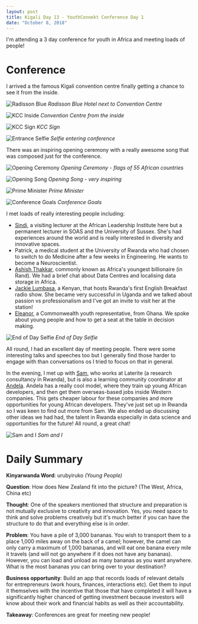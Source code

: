 ```yaml
---
layout: post
title: Kigali Day 13 - YouthConnekt Conference Day 1
date: "October 8, 2018"
---
```


I'm attending a 3 day conference for youth in Africa and meeting loads of people!

Conference
=========
I arrived a the famous Kigali convention centre finally getting a chance to see it from the inside.

![Radisson Blue](/images/Radisson.jpg "Radisson Blue")
*Radisson Blue Hotel next to Convention Centre*

![KCC Inside](/images/kccbackview.jpg "KCC Inside")
*Convention Centre from the inside*

![KCC Sign](/images/KCCsign.jpg "KCCsign")
*KCC Sign*

![Entrance Selfie](/images/entranceselfie.jpg "Entrance selfie")
*Selfie entering conference*

There was an inspiring opening ceremony with a really awesome song that was composed just for the conference.

![Opening Ceremony](/images/openingceremony.jpg "Opening Ceremony")
*Opening Ceremony - flags of 55 African countries*

![Opening Song](/images/openingsong.jpg "Opening Song")
*Opening Song - very inspiring*

![Prime Minister](/images/primeminister.jpg "Prime Minister")
*Prime Minister*

![Conference Goals](/images/conferencegoals.jpg "Conference Goals")
*Conference Goals*

I met loads of really interesting people including:

- [Sindi](http://www.sussex.ac.uk/profiles/200007), a visiting lecturer at the African Leadership Institute here but a permanent lecturer in SOAS and the University of Sussex. She's had experiences around the world and is really interested in diversity and innovative spaces.
- Patrick, a medical student at the University of Rwanda who had chosen to switch to do Medicine after a few weeks in Engineering. He wants to become a Neuroscientist.
- [Ashish Thakkar](http://venturesafrica.com/africas-youngest-billionaire-ashish-j-thakkar/), commonly known as Africa's youngest billionaire (in Rand). We had a brief chat about Data Centres and localising data storage in Africa.
- [Jackie Lumbasa](https://en.wikipedia.org/wiki/Jackie_Lumbasi), a Kenyan, that hosts Rwanda's first English Breakfast radio show. She became very successful in Uganda and we talked about passion vs professionalism and I've got an invite to visit her at the station!
- [Eleanor](https://gh.linkedin.com/in/eunice-eleanor-klinogo-0b4384162), a Commonwealth youth representative, from Ghana. We spoke about young people and how to get a seat at the table in decision making.

![End of Day Selfie](/images/dayend.jpg "Day End")
*End of Day Selfie*

All round, I had an excellent day of meeting people. There were some interesting talks and speeches too but I generally find those harder to engage with than conversations os I tried to focus on that in general.

In the evening, I met up with [Sam](https://www.linkedin.com/in/nzaramba-samuel-a2607477), who works at Laterite (a research consultancy in Rwanda), but is also a learning community coordinator at [Andela](https://andela.com/). Andela has a really cool model, where they train up young African developers, and then get them overseas-based jobs inside Western companies. This gets cheaper labour for these companies and more opportunities for young African developers. They've just set up in Rwanda so I was keen to find out more from Sam. We also ended up discussing other ideas we had had, the talent in Rwanda especially in data science and opportunities for the future! All round, a great chat!

![Sam and I](/images/SamAndela.jpg "Sam and I")
*Sam and I*

Daily Summary
===========

**Kinyarwanda Word**: urubyiruko *(Young People)*

**Question**: How does New Zealand fit into the picture? (The West, Africa, China etc)

**Thought**: One of the speakers mentioned that structure and preparation is not mutually exclusive to creativity and innovation. Yes, you need space to think and solve problems creatively but it's much better if you can have the structure to do that and everything else is in order.

**Problem**: You have a pile of 3,000 bananas. You wish to transport them to a place 1,000 miles away on the back of a camel; however, the camel can only carry a maximum of 1,000 bananas, and will eat one banana every mile it travels (and will not go anywhere if it does not have any bananas). However, you can load and unload as many bananas as you want anywhere. What is the most bananas you can bring over to your destination?

**Business opportunity**: Build an app that records loads of relevant details for entrepreneurs (work hours, finances, interactions etc). Get them to input it themselves with the incentive that those that have completed it will have a significantly higher chanced of getting investment because investors will know about their work and financial habits as well as their accountability.

**Takeaway**: Conferences are great for meeting new people!
